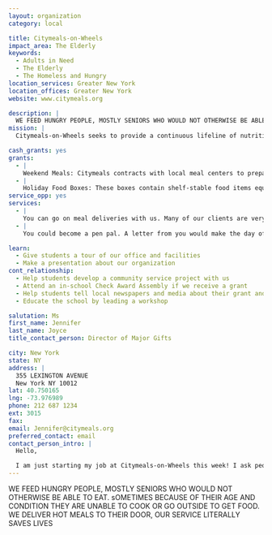 ```yaml
---
layout: organization
category: local

title: Citymeals-on-Wheels
impact_area: The Elderly
keywords: 
  - Adults in Need
  - The Elderly
  - The Homeless and Hungry
location_services: Greater New York
location_offices: Greater New York
website: www.citymeals.org

description: |
  WE FEED HUNGRY PEOPLE, MOSTLY SENIORS WHO WOULD NOT OTHERWISE BE ABLE TO EAT. sOMETIMES BECAUSE OF THEIR AGE AND CONDITION THEY ARE UNABLE TO COOK OR GO OUTSIDE TO GET FOOD. WE DELIVER HOT MEALS TO THEIR DOOR, OUR SERVICE LITERALLY SAVES LIVES
mission: |
  Citymeals-on-Wheels seeks to provide a continuous lifeline of nutritious food and human company to homebound elderly New Yorkers in need, thereby helping them to live with dignity in their own familiar homes and communities.

cash_grants: yes
grants: 
  - |
    Weekend Meals: Citymeals contracts with local meal centers to prepare and deliver nutritious meals on Saturdays and Sundays, when government-funded meal programs are closed.  Each weekend meal contains one-third of the recommended daily allowance of nutrients for a senior for one day.  A typical weekend menu includes roasted chicken, mashed potatoes, cut green beans, milk, bread, butter and a piece of seasonal fruit.  Each meal costs $6.42 to prepare and distribute.  We are seeking a cash grant of $1,000, which would buy approximately 156 meals. Every penny helps and 100% of your donation goes directly to our program.
  - |
    Holiday Food Boxes: These boxes contain shelf-stable food items equivalent to three full meals, and are delivered ahead of long holiday weekends (such as Memorial Day, July 4th, Thanksgiving, etc.) when city-run neighborhood meal centers are closed.  Each box contains items such as vacuum packed pouches of tuna, canned vegetables, organic apple sauce, powdered milk, instant brown rice, decaffeinated coffee, tea bags, oatmeal cookies and wheat crackers.  Recipients are encouraged to keep some of the food on hand at all times so they can survive any unexpected disruption of their regular meal deliveries.  It costs us approximately $24 to package, stock and deliver each box.  We are requesting a cash grant of $1,000, which would provide for 42 holiday boxes.
service_opp: yes
services: 
  - |
    You can go on meal deliveries with us. Many of our clients are very lonely and love to have visitors.
  - |
    You could become a pen pal. A letter from you would make the day of older person who doesn't have many friends or visitors.

learn: 
  - Give students a tour of our office and facilities
  - Make a presentation about our organization
cont_relationship: 
  - Help students develop a community service project with us
  - Attend an in-school Check Award Assembly if we receive a grant
  - Help students tell local newspapers and media about their grant and/or project with us
  - Educate the school by leading a workshop

salutation: Ms
first_name: Jennifer
last_name: Joyce
title_contact_person: Director of Major Gifts

city: New York
state: NY
address: |
  355 LEXINGTON AVENUE  
  New York NY 10012
lat: 40.750165
lng: -73.976989
phone: 212 687 1234
ext: 3015
fax: 
email: Jennifer@citymeals.org
preferred_contact: email
contact_person_intro: |
  Hello,

  I am just starting my job at Citymeals-on-Wheels this week! I ask people for money to keep our programs running. I love the idea that young people are already thinking about what they can do to help others. Your help does change someones life and makes the world a little brighter.
---
```

WE FEED HUNGRY PEOPLE, MOSTLY SENIORS WHO WOULD NOT OTHERWISE BE ABLE TO EAT. sOMETIMES BECAUSE OF THEIR AGE AND CONDITION THEY ARE UNABLE TO COOK OR GO OUTSIDE TO GET FOOD. WE DELIVER HOT MEALS TO THEIR DOOR, OUR SERVICE LITERALLY SAVES LIVES